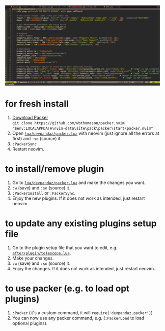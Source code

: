 ![nvim screenshot](./screenshot.png)

# for fresh install

1. [Download Packer](https://github.com/wbthomason/packer.nvim#quickstart)
   \
   `git clone https://github.com/wbthomason/packer.nvim "$env:LOCALAPPDATA\nvim-data\site\pack\packer\start\packer.nvim"`
2. Open
   [`lua/devpandaz/packer.lua`](https://github.com/devpandaz/nvim/blob/main/lua/devpandaz/packer.lua)
   with neovim (just ignore all the errors at first) and `:so` (source) it.
3. `:PackerSync`
4. Restart neovim.

# to install/remove plugin

1. Go to
   [`lua/devpandaz/packer.lua`](https://github.com/devpandaz/nvim/blob/main/lua/devpandaz/packer.lua)
   and make the changes you want.
2. `:w` (save) and `:so` (source) it.
3. `:PackerInstall` or `:PackerSync`.
4. Enjoy the new plugins. If it does not work as intended, just restart neovim.

# to update any existing plugins setup file

1. Go to the plugin setup file that you want to edit, e.g.
   [`after/plugin/telescope.lua`](https://github.com/devpandaz/nvim/blob/main/after/plugin/telescope.lua).
2. Make your changes.
3. `:w` (save) and `:so` (source) it.
4. Enjoy the changes. If it does not work as intended, just restart neovim.

# to use packer (e.g. to load opt plugins)

1. `:Packer` (it's a custom command, it will `require('devpandaz.packer')`)
2. You can now use any packer command, e.g. (`:PackerLoad` to load optional
   plugins).
